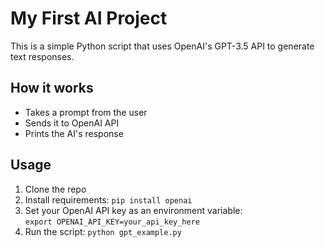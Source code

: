 # My First AI Project

This is a simple Python script that uses OpenAI's GPT-3.5 API to generate text responses.

## How it works
- Takes a prompt from the user
- Sends it to OpenAI API
- Prints the AI's response

## Usage
1. Clone the repo
2. Install requirements: `pip install openai`
3. Set your OpenAI API key as an environment variable:  
   `export OPENAI_API_KEY=your_api_key_here`
4. Run the script: `python gpt_example.py`
